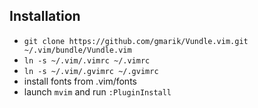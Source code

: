 ## Installation

* `git clone https://github.com/gmarik/Vundle.vim.git ~/.vim/bundle/Vundle.vim`
* `ln -s ~/.vim/.vimrc ~/.vimrc`
* `ln -s ~/.vim/.gvimrc ~/.gvimrc`
* install fonts from .vim/fonts
* launch `mvim` and run `:PluginInstall`
